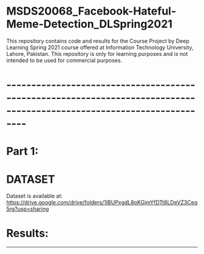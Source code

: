# MSDS20068_Facebook-Hateful-Meme-Detection_DLSpring2021
This repository contains code and results for the Course Project by Deep
Learning Spring 2021 course offered at Information Technology University,
Lahore, Pakistan. This repository is only for learning purposes and is not
intended to be used for commercial purposes.

# ----------------------------------------------------------------------------------------------------------------------
# Part 1:
# DATASET
Dataset is available at: https://drive.google.com/drive/folders/1IBUPxgdL8pKGjmYfDTt8LDeVZ3Ceq5rg?usp=sharing

# Results:
----------------------------------------------------------------------------------------------------------------------
